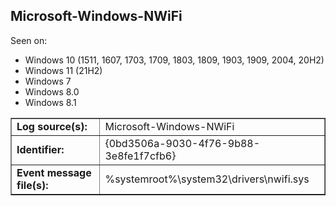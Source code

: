 ## Microsoft-Windows-NWiFi

Seen on:
* Windows 10 (1511, 1607, 1703, 1709, 1803, 1809, 1903, 1909, 2004, 20H2)
* Windows 11 (21H2)
* Windows 7
* Windows 8.0
* Windows 8.1

<table border="1" class="docutils">
  <tbody>
    <tr>
      <td><b>Log source(s):</b></td>
      <td>Microsoft-Windows-NWiFi</td>
    </tr>
    <tr>
      <td><b>Identifier:</b></td>
      <td>{0bd3506a-9030-4f76-9b88-3e8fe1f7cfb6}</td>
    </tr>
    <tr>
      <td><b>Event message file(s):</b></td>
      <td>%systemroot%\system32\drivers\nwifi.sys</td>
    </tr>
  </tbody>
</table>

&nbsp;

